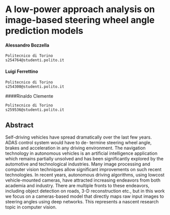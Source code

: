 # A low-power approach analysis on image-based steering wheel angle prediction models

#### Alessandro Bozzella

```
Politecnico di Torino
s254764@studenti.polito.it
```
#### Luigi Ferrettino

```
Politecnico di Torino
s254300@studenti.polito.it
```
####Rinaldo Clemente

```
Politecnico di Torino
s259536@studenti.polito.it
```
## Abstract

Self-driving vehicles have spread dramatically over the
last few years. ADAS control system would have to de-
termine steering wheel angle, brakes and acceleration in
any driving environment. The navigation technology in autonomous vehicles is an artificial intelligence application
which remains partially unsolved and has been significantly
explored by the automotive and technological industries.
Many image processing and computer vision techniques allow significant improvements on such recent technologies.
In recent years, autonomous driving algorithms, using lowcost vehicle-mounted cameras, have attracted increasing
endeavors from both academia and industry. There are multiple fronts to these endeavors, including object detection on
roads, 3-D reconstruction etc., but in this work we focus on
a cameras-based model that directly maps raw input images
to steering angles using deep networks. This represents a
nascent research topic in computer vision.
